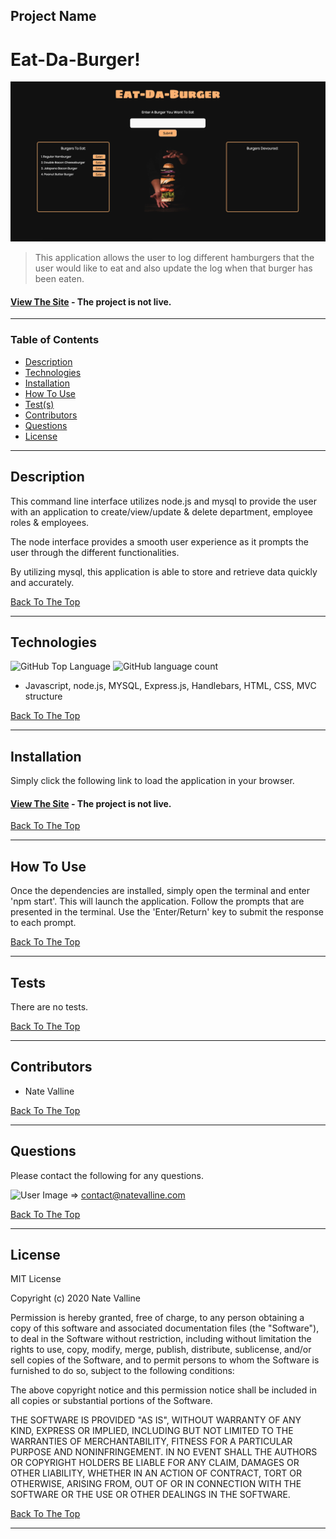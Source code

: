 ## Project Name

# Eat-Da-Burger!

<img src="./dev_img/eat-da-burger.png" alt="Project Screenshot" max-height="400px">

> This application allows the user to log different hamburgers that the user would like to eat and also update the log when that burger has been eaten.

#### [View The Site](#) - The project is not live.

---

### Table of Contents

- [Description](#description)
- [Technologies](#technologies)
- [Installation](#installation)
- [How To Use](#how-to-use)
- [Test(s)](#tests)
- [Contributors](#contributors)
- [Questions](#questions)
- [License](#license)

---

## Description

This command line interface utilizes node.js and mysql to provide the user with an application to create/view/update & delete department, employee roles & employees.  

The node interface provides a smooth user experience as it prompts the user through the different functionalities.  

By utilizing mysql, this application is able to store and retrieve data quickly and accurately.  

[Back To The Top](#project-name)

---

## Technologies

![GitHub Top Language](https://img.shields.io/github/languages/top/nvalline/burger-logger) ![GitHub language count](https://img.shields.io/github/languages/count/nvalline/burger-logger)

- Javascript, node.js, MYSQL, Express.js, Handlebars, HTML, CSS, MVC structure

[Back To The Top](#project-name)

---

## Installation

Simply click the following link to load the application in your browser.

#### [View The Site](#) - The project is not live.

[Back To The Top](#project-name)

---

## How To Use

Once the dependencies are installed, simply open the terminal and enter 'npm start'. This will launch the application. Follow the prompts that are presented in the terminal. Use the 'Enter/Return' key to submit the response to each prompt.

[Back To The Top](#project-name)

---

## Tests

There are no tests.

[Back To The Top](#project-name)

---

## Contributors

- Nate Valline

[Back To The Top](#project-name)

---

## Questions

Please contact the following for any questions.

<img src="https://avatars3.githubusercontent.com/u/58278138?v=4" alt="User Image" width="35px">  =>  contact@natevalline.com

[Back To The Top](#project-name)

---

## License

MIT License

Copyright (c) 2020 Nate Valline

Permission is hereby granted, free of charge, to any person obtaining a copy
of this software and associated documentation files (the "Software"), to deal
in the Software without restriction, including without limitation the rights
to use, copy, modify, merge, publish, distribute, sublicense, and/or sell
copies of the Software, and to permit persons to whom the Software is
furnished to do so, subject to the following conditions:

The above copyright notice and this permission notice shall be included in all
copies or substantial portions of the Software.

THE SOFTWARE IS PROVIDED "AS IS", WITHOUT WARRANTY OF ANY KIND, EXPRESS OR
IMPLIED, INCLUDING BUT NOT LIMITED TO THE WARRANTIES OF MERCHANTABILITY,
FITNESS FOR A PARTICULAR PURPOSE AND NONINFRINGEMENT. IN NO EVENT SHALL THE
AUTHORS OR COPYRIGHT HOLDERS BE LIABLE FOR ANY CLAIM, DAMAGES OR OTHER
LIABILITY, WHETHER IN AN ACTION OF CONTRACT, TORT OR OTHERWISE, ARISING FROM,
OUT OF OR IN CONNECTION WITH THE SOFTWARE OR THE USE OR OTHER DEALINGS IN THE
SOFTWARE.

[Back To The Top](#project-name)

---
    